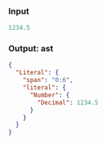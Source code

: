 ### Input
```js parse:expr
1234.5
```

### Output: ast
```json
{
  "Literal": {
    "span": "0:6",
    "literal": {
      "Number": {
        "Decimal": 1234.5
      }
    }
  }
}
```
